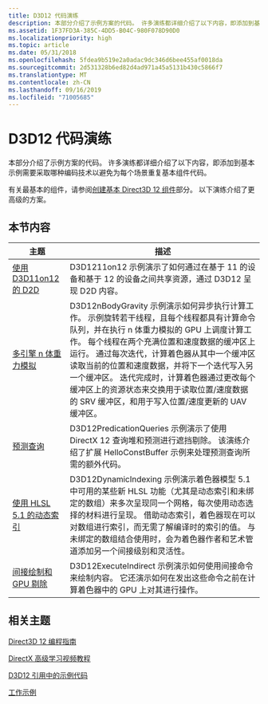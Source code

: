 ```yaml
---
title: D3D12 代码演练
description: 本部分介绍了示例方案的代码。 许多演练都详细介绍了以下内容，即添加到基本示例需要采取哪种编码技术以避免为每个场景重复基本组件代码。
ms.assetid: 1F37FD3A-385C-4DD5-B04C-980F078D90D0
ms.localizationpriority: high
ms.topic: article
ms.date: 05/31/2018
ms.openlocfilehash: 5fdea9b519e2a0adac9dc346d6bee455af0018da
ms.sourcegitcommit: 2d531328b6ed82d4ad971a45a5131b430c5866f7
ms.translationtype: MT
ms.contentlocale: zh-CN
ms.lasthandoff: 09/16/2019
ms.locfileid: "71005685"
---
```

# <a name="d3d12-code-walk-throughs"></a>D3D12 代码演练

本部分介绍了示例方案的代码。 许多演练都详细介绍了以下内容，即添加到基本示例需要采取哪种编码技术以避免为每个场景重复基本组件代码。

有关最基本的组件，请参阅[创建基本 Direct3D 12 组件](creating-a-basic-direct3d-12-component.md)部分。 以下演练介绍了更高级的方案。

## <a name="in-this-section"></a>本节内容



| 主题                                                                                           | 描述                                                                                                                                                                                                                                                                                                                                                                                                                                                                                                                                                                                                                                                                                                               |
|-------------------------------------------------------------------------------------------------|---------------------------------------------------------------------------------------------------------------------------------------------------------------------------------------------------------------------------------------------------------------------------------------------------------------------------------------------------------------------------------------------------------------------------------------------------------------------------------------------------------------------------------------------------------------------------------------------------------------------------------------------------------------------------------------------------------------------------|
| [使用 D3D11on12 的 D2D](d2d-using-d3d11on12.md)<br/>                                       | D3D1211on12 示例演示了如何通过在基于 11 的设备和基于 12 的设备之间共享资源，通过 D3D12 呈现 D2D 内容。 <br/>                                                                                                                                                                                                                                                                                                                                                                                                                                                                                                                                                   |
| [多引擎 n 体重力模拟](multi-engine-n-body-gravity-simulation.md)<br/> | D3D12nBodyGravity 示例演示如何异步执行计算工作。 示例旋转若干线程，且每个线程都具有计算命令队列，并在执行 n 体重力模拟的 GPU 上调度计算工作。 每个线程在两个充满位置和速度数据的缓冲区上运行。 通过每次迭代，计算着色器从其中一个缓冲区读取当前的位置和速度数据，并将下一个迭代写入另一个缓冲区。 迭代完成时，计算着色器通过更改每个缓冲区上的资源状态来交换用于读取位置/速度数据的 SRV 缓冲区，和用于写入位置/速度更新的 UAV 缓冲区。<br/> |
| [预测查询](predication-queries.md)<br/>                                       | D3D12PredicationQueries 示例演示了使用 DirectX 12 查询堆和预测进行遮挡剔除。 该演练介绍了扩展 HelloConstBuffer 示例来处理预测查询所需的额外代码。 <br/>                                                                                                                                                                                                                                                                                                                                                                                                                                                             |
| [使用 HLSL 5.1 的动态索引](dynamic-indexing-using-hlsl-5-1.md)<br/>               | D3D12DynamicIndexing 示例演示着色器模型 5.1 中可用的某些新 HLSL 功能（尤其是动态索引和未绑定的数组）来多次呈现同一个网格，每次使用动态选择的材料进行呈现。 借助动态索引，着色器现在可以对数组进行索引，而无需了解编译时的索引的值。 与未绑定的数组结合使用时，会为着色器作者和艺术管道添加另一个间接级别和灵活性。<br/>                                                                                                                                                                                  |
| [间接绘制和 GPU 剔除](indirect-drawing-and-gpu-culling-.md)<br/>            | D3D12ExecuteIndirect 示例演示如何使用间接命令来绘制内容。 它还演示如何在发出这些命令之前在计算着色器中的 GPU 上对其进行操作。 <br/>                                                                                                                                                                                                                                                                                                                                                                                                                                                                                                  |



 

## <a name="related-topics"></a>相关主题

<dl> <dt>

[Direct3D 12 编程指南](directx-12-programming-guide.md)
</dt> <dt>

[DirectX 高级学习视频教程](https://www.youtube.com/channel/UCiaX2B8XiXR70jaN7NK-FpA)
</dt> <dt>

[D3D12 引用中的示例代码](notes-on-example-code.md)
</dt> <dt>

[工作示例](working-samples.md)
</dt> </dl>

 

 





